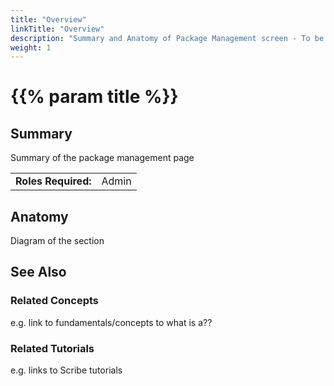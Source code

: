 ```yaml
---
title: "Overview"
linkTitle: "Overview"
description: "Summary and Anatomy of Package Management screen - To be refined"
weight: 1
---
```


# {{% param title %}}

## Summary
Summary of the package management page

|                              |                                                                 |
|------------------------------|-----------------------------------------------------------------|
| **Roles Required:**          | Admin                                                           |

## Anatomy
Diagram of the section

## See Also

### Related Concepts
e.g. link to fundamentals/concepts to what is a??

### Related Tutorials
e.g. links to Scribe tutorials